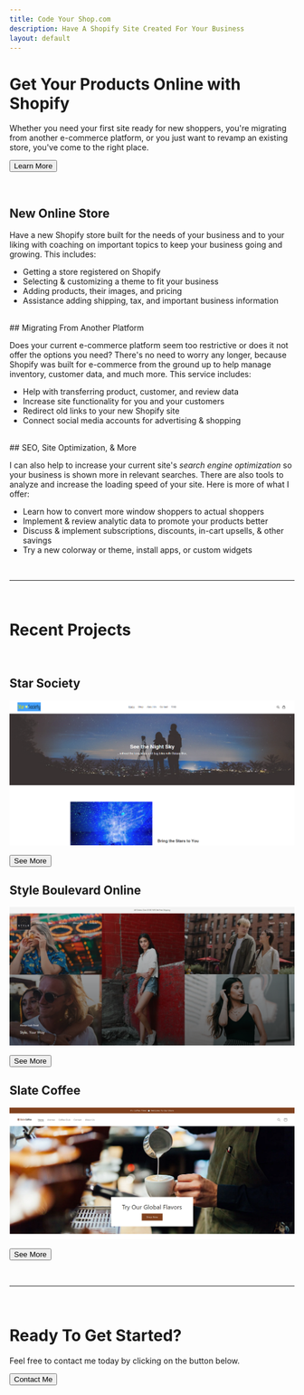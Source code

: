 ```yaml
---
title: Code Your Shop.com
description: Have A Shopify Site Created For Your Business
layout: default
---
```


# Get Your Products Online with Shopify

<p id="subtitle">Whether you need your first site ready for new shoppers, you're migrating from another e-commerce platform,
 or you just want to revamp an existing store, you've come to the right place.</p>

 <a href="/about.html"><button class="projects center">Learn More</button></a>

<br>

## New Online Store

Have a new Shopify store built for the needs of your business and to your liking with coaching on 
important topics to keep your business going and growing. This includes:

- Getting a store registered on Shopify
- Selecting & customizing a theme to fit your business
- Adding products, their images, and pricing
- Assistance adding shipping, tax, and important business information

<br>
## Migrating From Another Platform

Does your current e-commerce platform seem too restrictive or does it not offer the options you need?
There's no need to worry any longer, because Shopify was built for e-commerce from the ground up
to help manage inventory, customer data, and much more. This service includes:

- Help with transferring product, customer, and review data
- Increase site functionality for you and your customers
- Redirect old links to your new Shopify site
- Connect social media accounts for advertising & shopping

<br>
## SEO, Site Optimization, & More

I can also help to increase your current site's *search engine optimization* so your business is 
shown more in relevant searches. There are also tools to analyze and increase the loading speed of your
site. Here is more of what I offer:

- Learn how to convert more window shoppers to actual shoppers
- Implement & review analytic data to promote your products better
- Discuss & implement subscriptions, discounts, in-cart upsells, & other savings
- Try a new colorway or theme, install apps, or custom widgets 

<br>
<hr>
<br>

# Recent Projects

<br>

## Star Society

[![Star Society Home Page](/assets/images/Star%20Soc%20Home.png)](/starsociety.html)

<a href="/starsociety.html"><button class="projects center">See More</button></a>

## Style Boulevard Online

[![Style Boulevard Online Home Page](/assets/images/Style%20Blvd%20Home%20THUMB.png)](/styleblvd.html)

<a href="/styleblvd.html"><button class="projects center">See More</button></a>

## Slate Coffee

[![Slate Coffee Home Page](/assets/images/Slate%20Coffee%20Home%20THUMB.png)](/slatecoffee.html)

<a href="/slatecoffee.html"><button class="projects center">See More</button></a>

<br>
<hr>
<br>

# Ready To Get Started?

Feel free to contact me today by clicking on the button below.

<a href="/contact.html"><button class="projects center">Contact Me</button></a>